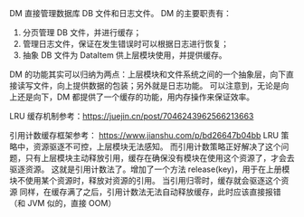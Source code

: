 DM 直接管理数据库 DB 文件和日志文件。
DM 的主要职责有：
1) 分页管理 DB 文件，并进行缓存；
2) 管理日志文件，保证在发生错误时可以根据日志进行恢复；
3) 抽象 DB 文件为 DataItem 供上层模块使用，并提供缓存。

DM 的功能其实可以归纳为两点：上层模块和文件系统之间的一个抽象层，向下直接读写文件，向上提供数据的包装；另外就是日志功能。
可以注意到，无论是向上还是向下，DM 都提供了一个缓存的功能，用内存操作来保证效率。

LRU 缓存机制参考：https://juejin.cn/post/7046243962566213663

引用计数缓存框架参考： https://www.jianshu.com/p/bd26647b04bb
LRU 策略中，资源驱逐不可控，上层模块无法感知。
而引用计数策略正好解决了这个问题，只有上层模块主动释放引用，缓存在确保没有模块在使用这个资源了，才会去驱逐资源。
这就是引用计数法了。增加了一个方法 release(key)，用于在上册模块不使用某个资源时，释放对资源的引用。
当引用归零时，缓存就会驱逐这个资源
同样，在缓存满了之后，引用计数法无法自动释放缓存，此时应该直接报错（和 JVM 似的，直接 OOM）
